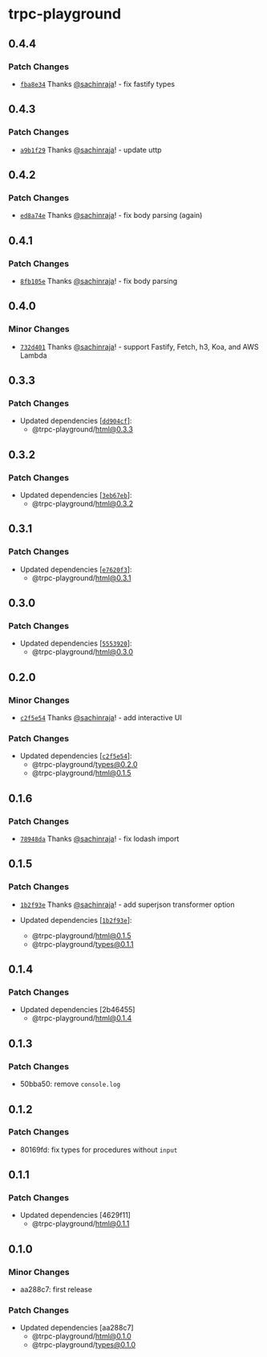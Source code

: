 # trpc-playground

## 0.4.4

### Patch Changes

- [`fba8e34`](https://github.com/sachinraja/trpc-playground/commit/fba8e34be027364bfbd19c4f663b850dbc7eb887) Thanks [@sachinraja](https://github.com/sachinraja)! - fix fastify types

## 0.4.3

### Patch Changes

- [`a9b1f29`](https://github.com/sachinraja/trpc-playground/commit/a9b1f297309d4346b5e58a7df4aafed3567920ef) Thanks [@sachinraja](https://github.com/sachinraja)! - update uttp

## 0.4.2

### Patch Changes

- [`ed8a74e`](https://github.com/sachinraja/trpc-playground/commit/ed8a74e248aa8a16210595d40be9e05c96962603) Thanks [@sachinraja](https://github.com/sachinraja)! - fix body parsing (again)

## 0.4.1

### Patch Changes

- [`8fb105e`](https://github.com/sachinraja/trpc-playground/commit/8fb105ecf80b3ded6c12706ab0e16ef0ba51f7a6) Thanks [@sachinraja](https://github.com/sachinraja)! - fix body parsing

## 0.4.0

### Minor Changes

- [`732d401`](https://github.com/sachinraja/trpc-playground/commit/732d401f804bc24feb9905eb2161f8311c0919c3) Thanks [@sachinraja](https://github.com/sachinraja)! - support Fastify, Fetch, h3, Koa, and AWS Lambda

## 0.3.3

### Patch Changes

- Updated dependencies [[`dd904cf`](https://github.com/sachinraja/trpc-playground/commit/dd904cfe853a61e4aeb68a31250b101598794dea)]:
  - @trpc-playground/html@0.3.3

## 0.3.2

### Patch Changes

- Updated dependencies [[`3eb67eb`](https://github.com/sachinraja/trpc-playground/commit/3eb67eb100e96d3f804ac34976f26888df923a37)]:
  - @trpc-playground/html@0.3.2

## 0.3.1

### Patch Changes

- Updated dependencies [[`e7620f3`](https://github.com/sachinraja/trpc-playground/commit/e7620f3238dd1ceea4264bc227a5a4217b42ea89)]:
  - @trpc-playground/html@0.3.1

## 0.3.0

### Patch Changes

- Updated dependencies [[`5553920`](https://github.com/sachinraja/trpc-playground/commit/5553920db2bd15da8249d19826a9b7a1ecf1791f)]:
  - @trpc-playground/html@0.3.0

## 0.2.0

### Minor Changes

- [`c2f5e54`](https://github.com/sachinraja/trpc-playground/commit/c2f5e543056786b10ec1ebf59f32567a102de611) Thanks [@sachinraja](https://github.com/sachinraja)! - add interactive UI

### Patch Changes

- Updated dependencies [[`c2f5e54`](https://github.com/sachinraja/trpc-playground/commit/c2f5e543056786b10ec1ebf59f32567a102de611)]:
  - @trpc-playground/types@0.2.0
  - @trpc-playground/html@0.1.5

## 0.1.6

### Patch Changes

- [`78948da`](https://github.com/sachinraja/trpc-playground/commit/78948daca6df5ad0df71900f3874e739481d0287) Thanks [@sachinraja](https://github.com/sachinraja)! - fix lodash import

## 0.1.5

### Patch Changes

- [`1b2f93e`](https://github.com/sachinraja/trpc-playground/commit/1b2f93e780c3bddbf17d09c2a8f14e74e85b3fcb) Thanks [@sachinraja](https://github.com/sachinraja)! - add superjson transformer option

- Updated dependencies [[`1b2f93e`](https://github.com/sachinraja/trpc-playground/commit/1b2f93e780c3bddbf17d09c2a8f14e74e85b3fcb)]:
  - @trpc-playground/html@0.1.5
  - @trpc-playground/types@0.1.1

## 0.1.4

### Patch Changes

- Updated dependencies [2b46455]
  - @trpc-playground/html@0.1.4

## 0.1.3

### Patch Changes

- 50bba50: remove `console.log`

## 0.1.2

### Patch Changes

- 80169fd: fix types for procedures without `input`

## 0.1.1

### Patch Changes

- Updated dependencies [4629f11]
  - @trpc-playground/html@0.1.1

## 0.1.0

### Minor Changes

- aa288c7: first release

### Patch Changes

- Updated dependencies [aa288c7]
  - @trpc-playground/html@0.1.0
  - @trpc-playground/types@0.1.0
